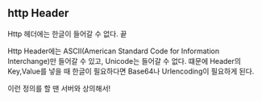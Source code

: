 ## http Header

Http 헤더에는 한글이 들어갈 수 없다. 끝

Http Header에는 ASCII(American Standard Code for Information Interchange)만 들어갈 수 있고, Unicode는 들어갈 수 없다. 떄문에 Header의 Key,Value를 넣을 때 한글이 필요하다면 Base64나 Urlencoding이 필요하게 된다.

이런 정의를 할 땐 서버와 상의해서!